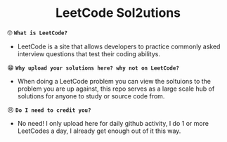 <h1 align="center">LeetCode Sol2utions</h1>
  
🤓 **`What is LeetCode?`**    
  - LeetCode is a site that allows developers to practice commonly asked interview questions that test their coding abilitys.  

😁 **`Why upload your solutions here? why not on LeetCode?`**  
- When doing a LeetCode problem you can view the soltuions to the problem you are up against, this repo serves as a large scale hub of solutions for anyone to study or source code from.    

😠 **`Do I need to credit you?`**  
- No need! I only upload here for daily github activity, I do 1 or more LeetCodes a day, I already get enough out of it this way.  
